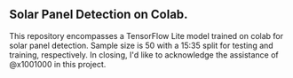 ## Solar Panel Detection on Colab.
This repository encompasses a TensorFlow Lite model trained on colab for solar panel detection. Sample size is 50 with a 15:35 split for testing and training, respectively. In closing, I'd like to acknowledge the assistance of @x1001000 in this project.
